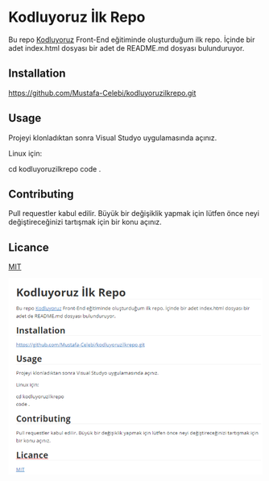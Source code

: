 # Kodluyoruz İlk Repo

Bu repo [Kodluyoruz](https://kodluyoruz.org) Front-End eğitiminde oluşturduğum ilk repo. İçinde bir adet index.html dosyası bir adet de README.md dosyası bulunduruyor.


## Installation

https://github.com/Mustafa-Celebi/kodluyoruzilkrepo.git


## Usage

Projeyi klonladıktan sonra Visual Studyo uygulamasında açınız.

Linux için:

cd kodluyoruzilkrepo
code .


## Contributing

Pull requestler kabul edilir. Büyük bir değişiklik yapmak için lütfen önce neyi değiştireceğinizi tartışmak için bir konu açınız.


## Licance

[MIT](https://github.com/Mustafa-Celebi/kodluyoruzilkrepo/blob/main/LICENSE)



![](kodluyoruzilkreposcreenshot.png)